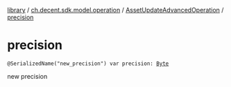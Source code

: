 [library](../../index.md) / [ch.decent.sdk.model.operation](../index.md) / [AssetUpdateAdvancedOperation](index.md) / [precision](./precision.md)

# precision

`@SerializedName("new_precision") var precision: `[`Byte`](https://kotlinlang.org/api/latest/jvm/stdlib/kotlin/-byte/index.html)

new precision


